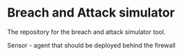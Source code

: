 # Breach and Attack simulator  
The repository for the breach and attack simulator tool.   

Sensor - agent that should be deployed behind the firewall  
